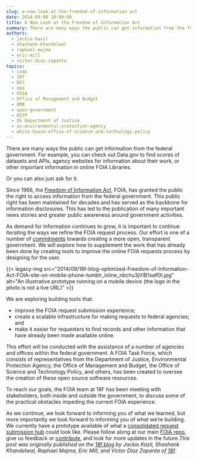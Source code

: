 ```yaml
---
slug: a-new-look-at-the-freedom-of-information-act
date: 2014-09-08 10:00:00
title: A New Look at the Freedom of Information Act
summary: There are many ways the public can get information from the federal government. For example, you can check out Data.gov to find scores of datasets and APIs, agency websites for information about their work, or other important information in online FOIA Libraries. Or you can also just ask for it. Since 1966, the Freedom of
authors:
  - jackie-kazil
  - shashank-khandelwal
  - raphael-majma
  - eric-mill
  - victor-diaz-zapanta
topics:
  - code
  - 18f
  - DOJ
  - epa
  - FOIA
  - Office of Management and Budget
  - OMB
  - open-government
  - OSTP
  - US Department of Justice
  - us-environmental-protection-agency
  - white-house-office-of-science-and-technology-policy
---
```


There are many ways the public can get information from the federal government. For example, you can check out Data.gov to find scores of datasets and APIs, agency websites for information about their work, or other important information in online FOIA Libraries.

Or you can also just ask for it.

Since 1966, the [Freedom of Information Act](http://www.foia.gov/about.html), FOIA, has granted the public the right to access information from the federal government. This public right has been maintained for decades and has served as the backbone for information disclosures. This has led to the publication of many important news stories and greater public awareness around government activities.

As demand for information continues to grow, it is important to continue iterating the ways we refine the FOIA request process. Our effort is one of a number of [commitments](http://www.whitehouse.gov/sites/default/files/docs/us_national_action_plan_6p.pdf) towards creating a more open, transparent government. We will explore how to supplement the work that has already been done by creating tools to improve the online FOIA requests process by designing for the user.

{{< legacy-img src="2014/09/18f-blog-optimized-Freedom-of-Information-Act-FOIA-site-on-mobile-phone-tumblr\_inline\_nbchu3jVlB1salf0l.jpg" alt="An illustrative prototype running on a mobile device (the logo in the photo is not a live URL)" >}}

We are exploring building tools that:

  * improve the FOIA request submission experience;
  * create a scalable infrastructure for making requests to federal agencies; and
  * make it easier for requesters to find records and other information that have already been made available online.

This effort will be conducted with the assistance of a number of agencies and offices within the federal government. A FOIA Task Force, which consists of representatives from the Department of Justice, Environmental Protection Agency, the Office of Management and Budget, the Office of Science and Technology Policy, and others, has been created to oversee the creation of these open source software resources.

To reach our goals, the FOIA team at 18F has been meeting with stakeholders, both inside and outside the government, to discuss some of the practical obstacles impeding the current FOIA experience.

As we continue, we look forward to informing you of what we learned, but more importantly we look forward to informing you of what we’re building. We currently have a prototype available of what a [consolidated request submission hub](https://github.com/18F/foia-design/pull/40) could look like. Please follow along at our main [FOIA repo](https://github.com/18F/foia), give us feedback or [contribute](http://18fblog.tumblr.com/post/94543290971/the-contributors-guide-to-18f-code-for-the-common), and look for more updates in the future._This post was originally published on the [18f blog](http://18fblog.tumblr.com/) by Jackie Kazil, Shashank Khandelwal, Raphael Majma, Eric Mill, and Victor Diaz Zapanta of [18f](https://18f.gsa.gov/)._